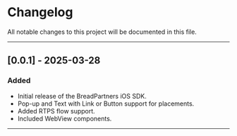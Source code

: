 # Changelog

All notable changes to this project will be documented in this file.

---

## [0.0.1] - 2025-03-28
### Added
- Initial release of the BreadPartners iOS SDK.
- Pop-up and Text with Link or Button support for placements.
- Added RTPS flow support.
- Included WebView components.

[//]: # (### Changed)

[//]: # (- Refactored alert handling to support both SDK and RTPS error flows.)

[//]: # (### Fixed)

[//]: # (- - Minor bug fixes and improvements.)

---
